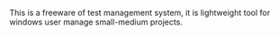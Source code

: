 This is a freeware of test management system, it is lightweight tool for windows user manage small-medium projects.

